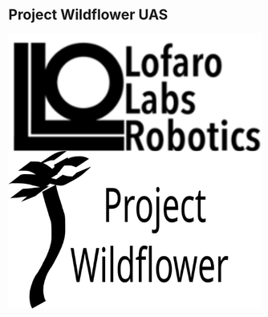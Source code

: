 <!DOCTYPE HTML>
<html>
  <head>
    <meta charset="UTF-8">
  </head>
  <body>
    <!--Main Header-->
    <h1> Project Wildflower UAS </h1>
    <!--Logos-->
    <img src="Images\Logos\LofaroLabsLogo.svg" style="float: left;">
    <img src="Images\Logos\Project_Wildflower.svg" style="clear: both;">
    
  </body>
</html>
